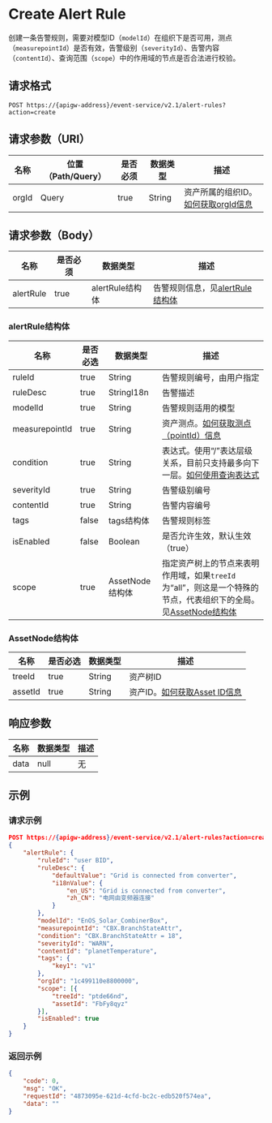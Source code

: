 # Create Alert Rule

创建一条告警规则，需要对模型ID（`modelId`）在组织下是否可用，测点（`measurepointId`）是否有效，告警级别（`severityId`）、告警内容（`contentId`）、查询范围（`scope`）中的作用域的节点是否合法进行校验。

## 请求格式

```
POST https://{apigw-address}/event-service/v2.1/alert-rules?action=create
```

## 请求参数（URI）

| 名称          | 位置（Path/Query） | 是否必须 | 数据类型 | 描述      |
|---------------|------------------|----------|-----------|--------------|
| orgId         | Query            | true     | String    | 资产所属的组织ID。[如何获取orgId信息](/docs/api/zh_CN/latest/api_faqs#id-orgid-orgid)                |


## 请求参数（Body）
| 名称 | 是否必须 | 数据类型 | 描述 |
|------|-----------------|-----------|-------------|
| alertRule          | true    | alertRule结构体    | 告警规则信息，见[alertRule结构体](create_alert_rule#alertrule-alertrule) |


### alertRule结构体 <alertrule>

| 名称       | 是否必选 | 数据类型          | 描述|
|----------------|--------------|-----------------------|----------------------------|
| ruleId         | true         | String                | 告警规则编号，由用户指定|
| ruleDesc       | true         | StringI18n            | 告警描述                                                                                 |
| modelId        | true         | String                | 告警规则适用的模型|
| measurepointId | true         | String                | 资产测点。[如何获取测点（pointId）信息](/docs/api/zh_CN/latest/api_faqs#pointid-pointid)|
| condition      | true         | String                | 表达式。使用“/”表达层级关系，目前只支持最多向下一层。[如何使用查询表达式](/docs/api/zh_CN/latest/api_faqs.html#id1)                               |
| severityId     | true         | String                | 告警级别编号                                                                             |
| contentId      | true         | String                | 告警内容编号                                                                             |
| tags           | false        | tags结构体            | 告警规则标签|
| isEnabled      | false        | Boolean               | 是否允许生效，默认生效（true）|
| scope          | true         | AssetNode结构体 | 指定资产树上的节点来表明作用域，如果`treeId`为“all”，则这是一个特殊的节点，代表组织下的全局。见[AssetNode结构体](create_alert_rule#assetnode-assetnode) |

### AssetNode结构体 <assetnode>

| 名称|是否必选| 数据类型 | 描述|
|----------|--------------|--------------|----------|
| treeId   | true         | String       | 资产树ID |
| assetId  | true         | String       | 资产ID。[如何获取Asset ID信息](/docs/api/zh_CN/latest/api_faqs#asset-id-assetid-assetid)  |



## 响应参数

| 名称  | 数据类型      | 描述               |
|-------|----------------|---------------------------|
| data | null | 无 |



## 示例

### 请求示例

```json
POST https://{apigw-address}/event-service/v2.1/alert-rules?action=create&orgId=1c499110e8800000
{
	"alertRule": {
		"ruleId": "user BID",
		"ruleDesc": {
        	"defaultValue": "Grid is connected from converter",
			"i18nValue": {
				"en_US": "Grid is connected from converter",
				"zh_CN": "电网由变频器连接"
			}
		},
		"modelId": "EnOS_Solar_CombinerBox",
		"measurepointId": "CBX.BranchStateAttr",
		"condition": "CBX.BranchStateAttr = 18",
		"severityId": "WARN",
		"contentId": "planetTemperature",
		"tags": {
			"key1": "v1"
		},
		"orgId": "1c499110e8800000",
		"scope": [{
			"treeId": "ptde66nd",
			"assetId": "FbFy8qyz"
		}],
		"isEnabled": true
	}
}

```

### 返回示例

```json
{
	"code": 0,
	"msg": "OK",
	"requestId": "4873095e-621d-4cfd-bc2c-edb520f574ea",
	"data": ""
}
```

